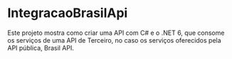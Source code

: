 # IntegracaoBrasilApi
Este projeto mostra como criar uma API com C# e o .NET 6, que consome os serviços de uma API de Terceiro, no caso os serviços oferecidos pela API pública, Brasil API.
